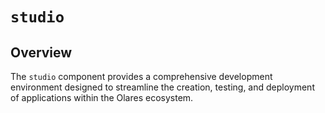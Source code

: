 # `studio`

## Overview

The `studio` component provides a comprehensive development environment designed to streamline the creation, testing, and deployment of applications within the Olares ecosystem.  
